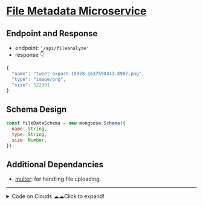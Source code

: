 # [File Metadata Microservice](https://www.freecodecamp.org/learn/apis-and-microservices/apis-and-microservices-projects/file-metadata-microservice)

## Endpoint and Response

- endpoint: `'/api/fileanalyze'`
- response 👇

```js
{
  "name": "tweet-export-15978-1637590343.8907.png",
  "type": "image/png",
  "size": 522301
}
```

## Schema Design

```js
const fileDataSchema = new mongoose.Schema({
  name: String,
  type: String,
  size: Number,
});
```

## Additional Dependancies

- [multer](https://www.npmjs.com/package/multer): for handling file uploading.

---

<details>
  <summary>Code on Clouds ☁☁Click to expand!</summary>
  
 - find the link to Replit: [here](https://replit.com/@DwaipayanChakro/fcc-filemetadata#server.js)
</details>
